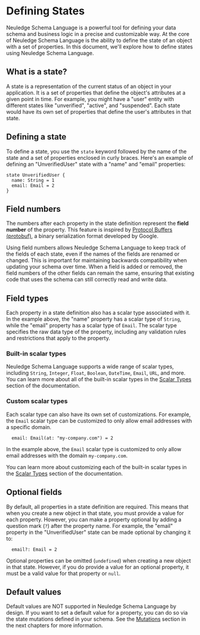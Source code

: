 # Defining States

Neuledge Schema Language is a powerful tool for defining your data schema and business logic in a precise and customizable way. At the core of Neuledge Schema Language is the ability to define the state of an object with a set of properties. In this document, we'll explore how to define states using Neuledge Schema Language.

## What is a state?

A state is a representation of the current status of an object in your application. It is a set of properties that define the object's attributes at a given point in time. For example, you might have a "user" entity with different states like "unverified", "active", and "suspended". Each state would have its own set of properties that define the user's attributes in that state.

## Defining a state

To define a state, you use the `state` keyword followed by the name of the state and a set of properties enclosed in curly braces. Here's an example of defining an "UnverifiedUser" state with a "name" and "email" properties:

```states
state UnverifiedUser {
  name: String = 1
  email: Email = 2
}
```

## Field numbers

The numbers after each property in the state definition represent the **field number** of the property. This feature is inspired by [Protocol Buffers (protobuf)](https://developers.google.com/protocol-buffers), a binary serialization format developed by Google.

Using field numbers allows Neuledge Schema Language to keep track of the fields of each state, even if the names of the fields are renamed or changed. This is important for maintaining backwards compatibility when updating your schema over time. When a field is added or removed, the field numbers of the other fields can remain the same, ensuring that existing code that uses the schema can still correctly read and write data.

## Field types

Each property in a state definition also has a scalar type associated with it. In the example above, the "name" property has a scalar type of `String`, while the "email" property has a scalar type of `Email`. The scalar type specifies the raw data type of the property, including any validation rules and restrictions that apply to the property.

### Built-in scalar types

Neuledge Schema Language supports a wide range of scalar types, including `String`, `Integer`, `Float`, `Boolean`, `DateTime`, `Email`, `URL`, and more. You can learn more about all of the built-in scalar types in the [Scalar Types](../scalars/) section of the documentation.

### Custom scalar types

Each scalar type can also have its own set of customizations. For example, the `Email` scalar type can be customized to only allow email addresses with a specific domain.

```states
  email: Email(at: "my-company.com") = 2
```

In the example above, the `Email` scalar type is customized to only allow email addresses with the domain `my-company.com`.

You can learn more about customizing each of the built-in scalar types in the [Scalar Types](../scalars/) section of the documentation.

## Optional fields

By default, all properties in a state definition are required. This means that when you create a new object in that state, you must provide a value for each property. However, you can make a property optional by adding a question mark (`?`) after the property name. For example, the "email" property in the "UnverifiedUser" state can be made optional by changing it to:

```states
  email?: Email = 2
```

Optional properties can be omitted (`undefined`) when creating a new object in that state. However, if you do provide a value for an optional property, it must be a valid value for that property or `null`.

## Default values

Default values are NOT supported in Neuledge Schema Language by design. If you want to set a default value for a property, you can do so via the state mutations defined in your schema. See the [Mutations](./mutations.md) section in the next chapters for more information.
